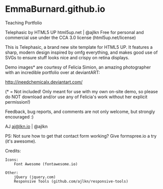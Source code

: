 # EmmaBurnard.github.io
Teaching Portfolio

Telephasic by HTML5 UP
html5up.net | @ajlkn
Free for personal and commercial use under the CCA 3.0 license (html5up.net/license)


This is Telephasic, a brand new site template for HTML5 UP. It features a sharp, modern
design inspired by omfg everything, and makes good use of SVGs to ensure stuff looks
nice and crispy on retina displays.

Demo images* are courtesy of Felicia Simion, an amazing photographer with an
incredible portfolio over at deviantART:

http://ineedchemicalx.deviantart.com/

(* = Not included! Only meant for use with my own on-site demo, so please do NOT download
and/or use any of Felicia's work without her explicit permission!)

Feedback, bug reports, and comments are not only welcome, but strongly encouraged :)

AJ
aj@lkn.io | @ajlkn

PS: Not sure how to get that contact form working? Give formspree.io a try (it's awesome).


Credits:

	Icons:
		Font Awesome (fontawesome.io)

	Other:
		jQuery (jquery.com)
		Responsive Tools (github.com/ajlkn/responsive-tools)
